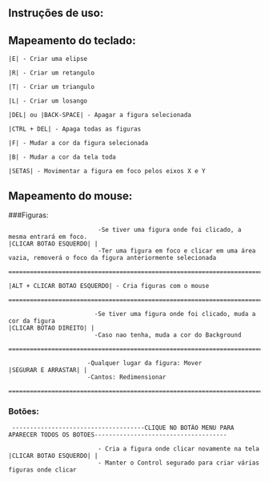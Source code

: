## Instruções de uso:

## Mapeamento do teclado:

    |E| - Criar uma elipse

    |R| - Criar um retangulo

    |T| - Criar um triangulo

    |L| - Criar um losango

    |DEL| ou |BACK-SPACE| - Apagar a figura selecionada

    |CTRL + DEL| - Apaga todas as figuras

    |F| - Mudar a cor da figura selecionada

    |B| - Mudar a cor da tela toda

    |SETAS| - Movimentar a figura em foco pelos eixos X e Y

## Mapeamento do mouse:
###Figuras:

                             -Se tiver uma figura onde foi clicado, a mesma entrará em foco.
    |CLICAR BOTAO ESQUERDO| | 
                             -Ter uma figura em foco e clicar em uma área vazia, removerá o foco da figura anteriormente selecionada
    
    ================================================================================================================================
    
    |ALT + CLICAR BOTAO ESQUERDO| - Cria figuras com o mouse
    
    ================================================================================================================================
    
                            -Se tiver uma figura onde foi clicado, muda a cor da figura
    |CLICAR BOTAO DIREITO| | 
                            -Caso nao tenha, muda a cor do Background
    
    ================================================================================================================================
    
                          -Qualquer lugar da figura: Mover
    |SEGURAR E ARRASTAR| |
                          -Cantos: Redimensionar
    
    ================================================================================================================================
### Botões:
     -------------------------------------CLIQUE NO BOTÃO MENU PARA APARECER TODOS OS BOTOES-------------------------------------

                             - Cria a figura onde clicar novamente na tela
    |CLICAR BOTAO ESQUERDO| |
                             - Manter o Control segurado para criar várias figuras onde clicar